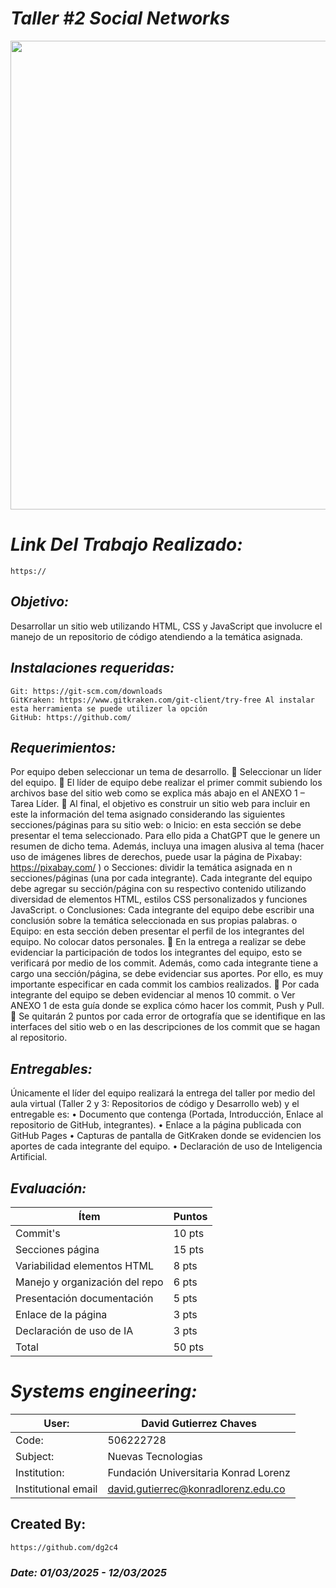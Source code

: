 # *Taller #2 Social Networks*
<p align="center">
  <img width="600" height="750" src="" alt="">
</p>

# *Link Del Trabajo Realizado:*
    https://

## *Objetivo:* 
Desarrollar un sitio web utilizando HTML, CSS y JavaScript que involucre el manejo de un repositorio de código atendiendo a la temática asignada.

## *Instalaciones requeridas:* 
    Git: https://git-scm.com/downloads
    GitKraken: https://www.gitkraken.com/git-client/try-free Al instalar esta herramienta se puede utilizer la opción
    GitHub: https://github.com/

## *Requerimientos:*
Por equipo deben seleccionar un tema de desarrollo.
 Seleccionar un líder del equipo.
 El líder de equipo debe realizar el primer commit subiendo los archivos base del sitio web como se explica más
abajo en el ANEXO 1 – Tarea Líder.
 Al final, el objetivo es construir un sitio web para incluir en este la información del tema asignado considerando
las siguientes secciones/páginas para su sitio web:
o Inicio: en esta sección se debe presentar el tema seleccionado. Para ello pida a ChatGPT que le
genere un resumen de dicho tema. Además, incluya una imagen alusiva al tema (hacer uso de
imágenes libres de derechos, puede usar la página de Pixabay: https://pixabay.com/ )
o Secciones: dividir la temática asignada en n secciones/páginas (una por cada integrante). Cada
integrante del equipo debe agregar su sección/página con su respectivo contenido utilizando diversidad
de elementos HTML, estilos CSS personalizados y funciones JavaScript.
o Conclusiones: Cada integrante del equipo debe escribir una conclusión sobre la temática
seleccionada en sus propias palabras.
o Equipo: en esta sección deben presentar el perfil de los integrantes del equipo. No colocar datos
personales.
 En la entrega a realizar se debe evidenciar la participación de todos los integrantes del equipo, esto se
verificará por medio de los commit. Además, como cada integrante tiene a cargo una sección/página, se debe
evidenciar sus aportes. Por ello, es muy importante especificar en cada commit los cambios realizados.
 Por cada integrante del equipo se deben evidenciar al menos 10 commit.
o Ver ANEXO 1 de esta guía donde se explica cómo hacer los commit, Push y Pull.
 Se quitarán 2 puntos por cada error de ortografía que se identifique en las interfaces del sitio web o en las
descripciones de los commit que se hagan al repositorio.


## *Entregables:*
Únicamente el líder del equipo realizará la entrega del taller por medio del aula virtual (Taller 2 y 3: Repositorios de
código y Desarrollo web) y el entregable es:
• Documento que contenga (Portada, Introducción, Enlace al repositorio de GitHub, integrantes).
• Enlace a la página publicada con GitHub Pages
• Capturas de pantalla de GitKraken donde se evidencien los aportes de cada integrante del equipo.
• Declaración de uso de Inteligencia Artificial.


## *Evaluación:*
| Ítem | Puntos |
|------|--------|
| Commit's | 10 pts |
| Secciones página | 15 pts |
| Variabilidad elementos HTML | 8 pts |
| Manejo y organización del repo | 6 pts |
| Presentación documentación | 5 pts |
| Enlace de la página | 3 pts |
| Declaración de uso de IA | 3 pts |
| Total | 50 pts |

# *Systems engineering:*
| User: | David Gutierrez Chaves |
|------|--------|
| Code: | 506222728 |
| Subject: | Nuevas Tecnologias |
| Institution: | Fundación Universitaria Konrad Lorenz |
| Institutional email | david.gutierrec@konradlorenz.edu.co |  

## Created By:
    https://github.com/dg2c4

### *Date: 01/03/2025 - 12/03/2025*
